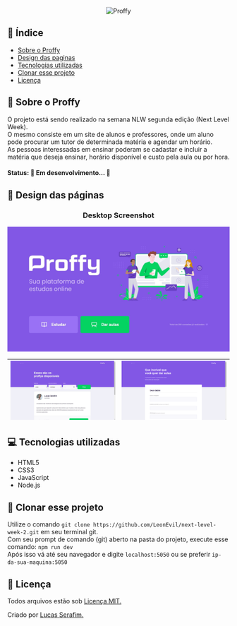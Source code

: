 <p align="center">
   <img src="https://github.com/RafaelGoulartB/Proffy/blob/master/.github/logo.png" alt="Proffy" width="280"/>
</p>

## :notebook:  Índice
- [Sobre o Proffy](#newspaper-sobre-o-proffy)
- [Design das paginas](#art-design-das-paginas)
- [Tecnologias utilizadas](#computer-tecnologias-utilizadas)
- [Clonar esse projeto](#clonar-esse-projeto)
- [Licença](#scroll-licen%C3%A7a)


## :newspaper: Sobre o Proffy
O projeto está sendo realizado na semana NLW segunda edição (Next Level Week).<br>
O mesmo consiste em um site de alunos e professores, onde um aluno pode procurar um tutor de determinada matéria e agendar um horário.<br>
As pessoas interessadas em ensinar poderam se cadastar e incluir a matéria que deseja ensinar, horário disponível e custo pela aula ou por hora.

#### Status: 🚧 Em desenvolvimento... 🚧

## :art: Design das páginas
<h3 align="center">
Desktop Screenshot
</h3>

<img src="./readme/Home.jpg" width=1004/>

| <img src="./readme/page-study.jpg" width=500/> | <img src="./readme/give-classes.png" width=500 /> |
| --- | --- |

## :computer: Tecnologias utilizadas
- HTML5
- CSS3
- JavaScript
- Node.js

## :vhs:  Clonar esse projeto
Utilize o comando `` git clone https://github.com/LeonEvil/next-level-week-2.git `` em seu terminal git.<br>
Com seu prompt de comando (git) aberto na pasta do projeto, execute esse comando: ``npm run dev``<br>
Após isso vá até seu navegador e digite ``localhost:5050`` ou se preferir ``ip-da-sua-maquina:5050``

## :scroll: Licença
Todos arquivos estão sob [Licença MIT.](https://github.com/LeonEvil/next-level-week-2/blob/master/LICENSE)

Criado por [Lucas Serafim.](https://github.com/LeonEvil/)
